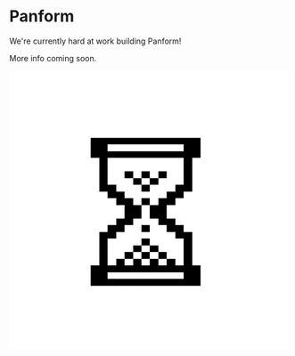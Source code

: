 # Panform

We're currently hard at work building Panform!

More info coming soon.

![Loading in progress](loading.gif)
